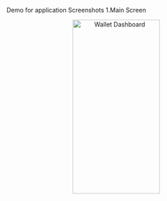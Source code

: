 Demo for application
Screenshots
1.Main Screen
<div style="text-align: center; margin-top: 10px;"> <img src="https://github.com/user-attachments/assets/ef3a8c0a-7121-4e77-9beb-43c1b8e0d28a" alt="Wallet Dashboard" width="200" height="400"/> </div>
